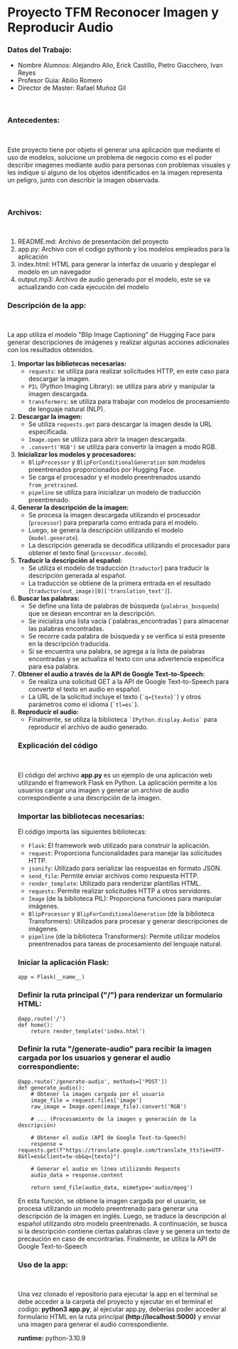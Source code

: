 <h1>Proyecto TFM Reconocer Imagen y Reproducir Audio</h1>

<h3>Datos del Trabajo:</h3>

<ul>
<li>Nombre Alumnos: Alejandro Alio, Erick Castillo, Pietro Giacchero, Ivan Reyes</li>
<li>Profesor Guia: Abilio Romero</li>
<li>Director de Master: Rafael Muñoz Gil</li>
</ul><br>

<h3>Antecedentes:</h3><br>

<p>Este proyecto tiene por objeto el generar una aplicación que mediante el uso de modelos, solucione un problema de negocio como es el poder describir imagenes mediante audio para personas con problemas visuales y les indique si alguno de los objetos identificados en la imagen representa un peligro, junto con describir la imagen observada.</p> <br>

<h3>Archivos:</h3><br>

<ol>
  <li>README.md: Archivo de presentación del proyecto</li>
  <li>app.py: Archivo con el codigo pythonb y los  modelos empleados para la aplicación</li>
  <li>index.html: HTML para generar la interfaz de usuario y desplegar el modelo en un navegador</li>
  <li>output.mp3: Archivo de audio generado por el modelo, este se va actualizando con cada ejecución del modelo</li>
</ol>

<h3>Descripción de la app:</h3><br>

<p>La app utiliza el modelo "Blip Image Captioning" de Hugging Face para generar descripciones de imágenes y realizar algunas acciones adicionales con los resultados obtenidos.</p>

<ol>
  <li><strong>Importar las bibliotecas necesarias:</strong>
    <ul>
      <li><code>requests</code>: se utiliza para realizar solicitudes HTTP, en este caso para descargar la imagen.</li>
      <li><code>PIL</code> (Python Imaging Library): se utiliza para abrir y manipular la imagen descargada.</li>
      <li><code>transformers</code>: se utiliza para trabajar con modelos de procesamiento de lenguaje natural (NLP).</li>
    </ul>
  </li>

  <li><strong>Descargar la imagen:</strong>
    <ul>
      <li>Se utiliza <code>requests.get</code> para descargar la imagen desde la URL especificada.</li>
      <li><code>Image.open</code> se utiliza para abrir la imagen descargada.</li>
      <li><code>.convert('RGB')</code> se utiliza para convertir la imagen a modo RGB.</li>
    </ul>
  </li>

  <li><strong>Inicializar los modelos y procesadores:</strong>
    <ul>
      <li><code>BlipProcessor</code> y <code>BlipForConditionalGeneration</code> son modelos preentrenados proporcionados por Hugging Face.</li>
      <li>Se carga el procesador y el modelo preentrenados usando <code>from_pretrained</code>.</li>
      <li><code>pipeline</code> se utiliza para inicializar un modelo de traducción preentrenado.</li>
    </ul>
  </li>

  <li><strong>Generar la descripción de la imagen:</strong>
    <ul>
      <li>Se procesa la imagen descargada utilizando el procesador (<code>processor</code>) para prepararla como entrada para el modelo.</li>
      <li>Luego, se genera la descripción utilizando el modelo (<code>model.generate</code>).</li>
      <li>La descripción generada se decodifica utilizando el procesador para obtener el texto final (<code>processor.decode</code>).</li>
    </ul>
  </li>

  <li><strong>Traducir la descripción al español:</strong>
    <ul>
      <li>Se utiliza el modelo de traducción (<code>traductor</code>) para traducir la descripción generada al español.</li>
      <li>La traducción se obtiene de la primera entrada en el resultado (<code>traductor(out_image)[0]['translation_text']</code>).</li>
    </ul>
  </li>

  <li><strong>Buscar las palabras:</strong>
    <ul>
      <li>Se define una lista de palabras de búsqueda (<code>palabras_busqueda</code>) que se desean encontrar en la descripción.</li>
      <li>Se inicializa una lista vacía (`palabras_encontradas`) para almacenar las palabras encontradas.</li>
      <li>Se recorre cada palabra de búsqueda y se verifica si está presente en la descripción traducida.</li>
      <li>Si se encuentra una palabra, se agrega a la lista de palabras encontradas y se actualiza el texto con una advertencia específica para esa palabra.</li>
    </ul>
  </li>

  <li><strong>Obtener el audio a través de la API de Google Text-to-Speech:</strong>
    <ul>
      <li>Se realiza una solicitud GET a la API de Google Text-to-Speech para convertir el texto en audio en español.</li>
      <li>La URL de la solicitud incluye el texto (<code>`q={texto}`</code>) y otros parámetros como el idioma (<code>`tl=es`</code>).</li>
    </ul>
  </li>

  <li><strong>Reproducir el audio:</strong>
    <ul>
      <li>Finalmente, se utiliza la biblioteca <code>`IPython.display.Audio`</code> para reproducir el archivo de audio generado.</li>
    </ul>
  </li>

<!-- Explicación del codigo -->

<h3>Explicación del código</h3><br>

  <p>El código del archivo <strong>app.py</strong> es un ejemplo de una aplicación web utilizando el framework Flask en Python. La aplicación permite a los usuarios cargar una imagen y generar un archivo de audio correspondiente a una descripción de la imagen.</p>

<h3>Importar las bibliotecas necesarias:</h3>

  <p>El código importa las siguientes bibliotecas:</p>

<ul>
  <li><code>Flask</code>: El framework web utilizado para construir la aplicación.</li>
  <li><code>request</code>: Proporciona funcionalidades para manejar las solicitudes HTTP.</li>
  <li><code>jsonify</code>: Utilizado para serializar las respuestas en formato JSON.</li>
  <li><code>send_file</code>: Permite enviar archivos como respuesta HTTP.</li>
  <li><code>render_template</code>: Utilizado para renderizar plantillas HTML.</li>
  <li><code>requests</code>: Permite realizar solicitudes HTTP a otros servidores.</li>
  <li><code>Image</code> (de la biblioteca PIL): Proporciona funciones para manipular imágenes.</li>
  <li><code>BlipProcessor</code> y <code>BlipForConditionalGeneration</code> (de la biblioteca Transformers): Utilizados para procesar y generar descripciones de imágenes.</li>
  <li><code>pipeline</code> (de la biblioteca Transformers): Permite utilizar modelos preentrenados para tareas de procesamiento del lenguaje natural.</li>
</ul>

<h3>Iniciar la aplicación Flask:</h3>

<pre><code>app = Flask(__name__)
</code></pre>

<h3>Definir la ruta principal ("/") para renderizar un formulario HTML:</h3>

<pre><code>@app.route('/')
def home():
    return render_template('index.html')
</code></pre>

<h3>Definir la ruta "/generate-audio" para recibir la imagen cargada por los usuarios y generar el audio correspondiente:</h3>

<pre><code>@app.route('/generate-audio', methods=['POST'])
def generate_audio():
    # Obtener la imagen cargada por el usuario
    image_file = request.files['image']
    raw_image = Image.open(image_file).convert('RGB')

    # ... (Procesamiento de la imagen y generación de la descripción)

    # Obtener el audio (API de Google Text-to-Speech)
    response = requests.get(f"https://translate.google.com/translate_tts?ie=UTF-8&amp;tl=es&amp;client=tw-ob&amp;q={texto}")

    # Generar el audio en línea utilizando Requests
    audio_data = response.content

    return send_file(audio_data, mimetype='audio/mpeg')
</code></pre>

<p>En esta función, se obtiene la imagen cargada por el usuario, se procesa utilizando un modelo preentrenado para generar una descripción de la imagen en inglés. Luego, se traduce la descripción al español utilizando otro modelo preentrenado. A continuación, se busca si la descripción contiene ciertas palabras clave y se genera un texto de precaución en caso de encontrarlas. Finalmente, se utiliza la API de Google Text-to-Speech

<h3>Uso de la app:</h3><br>

<p>Una vez clonado el repositorio para ejecutar la app en el terminal se debe acceder a la carpeta del proyecto y ejecutar en el terminal el codigo: <strong>python3 app.py</strong>, al ejecutar app.py, deberías poder acceder al formulario HTML en la ruta principal <strong>(http://localhost:5000)</strong> y enviar una imagen para generar el audio correspondiente.</p>

  <p><strong>runtime:</strong> python-3.10.9</p>
  
